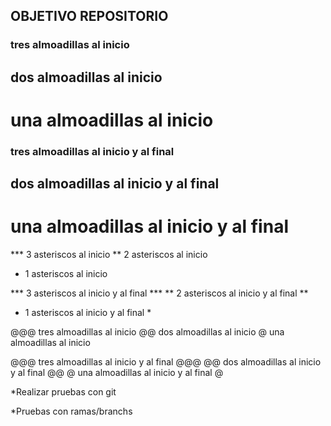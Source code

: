 ## OBJETIVO REPOSITORIO

### tres almoadillas al inicio
## dos almoadillas al inicio
# una almoadillas al inicio

### tres almoadillas al inicio y al final ###
## dos almoadillas al inicio y al final ##
# una almoadillas al inicio y al final #

*** 3 asteriscos al inicio
** 2 asteriscos al inicio
* 1 asteriscos al inicio


*** 3 asteriscos al inicio y al final ***
** 2 asteriscos al inicio y al final **
* 1 asteriscos al inicio y al final *


@@@ tres almoadillas al inicio
@@ dos almoadillas al inicio
@ una almoadillas al inicio

@@@ tres almoadillas al inicio y al final @@@
@@ dos almoadillas al inicio y al final @@
@ una almoadillas al inicio y al final @



*Realizar pruebas con git

*Pruebas con ramas/branchs
